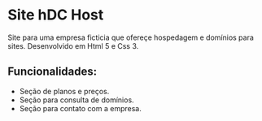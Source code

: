 # Site hDC Host
Site para uma empresa ficticia que ofereçe hospedagem e domínios para sites.
Desenvolvido em Html 5 e Css 3.

## Funcionalidades:
* Seção de planos e preços.
* Seção para consulta de domínios.
* Seção para contato com a empresa.
